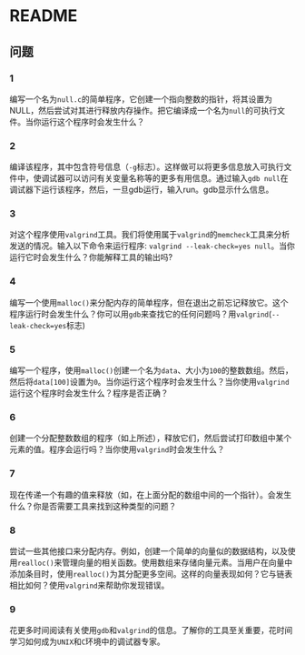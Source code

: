 # README

## 问题

### 1

编写一个名为`null.c`的简单程序，它创建一个指向整数的指针，将其设置为NULL，然后尝试对其进行释放内存操作。把它编译成一个名为`null`的可执行文件。当你运行这个程序时会发生什么？

### 2

编译该程序，其中包含符号信息（`-g`标志）。这样做可以将更多信息放入可执行文件中，使调试器可以访问有关变量名称等的更多有用信息。通过输入`gdb null`在调试器下运行该程序，然后，一旦gdb运行，输入run。gdb显示什么信息。

### 3

对这个程序使用`valgrind`工具。我们将使用属于`valgrind`的`memcheck`工具来分析发送的情况。输入以下命令来运行程序: `valgrind --leak-check=yes null`。当你运行它时会发生什么？你能解释工具的输出吗?

### 4

编写一个使用`malloc()`来分配内存的简单程序，但在退出之前忘记释放它。这个程序运行时会发生什么？你可以用`gdb`来查找它的任何问题吗？用`valgrind`(`--leak-check=yes`标志)

### 5

编写一个程序，使用`malloc()`创建一个名为`data`、大小为`100`的整数数组。然后，然后将`data[100]`设置为`0`。当你运行这个程序时会发生什么？当你使用`valgrind`运行这个程序时会发生什么？程序是否正确？

### 6

创建一个分配整数数组的程序（如上所述），释放它们，然后尝试打印数组中某个元素的值。程序会运行吗？当你使用`valgrind`时会发生什么？

### 7

现在传递一个有趣的值来释放（如，在上面分配的数组中间的一个指针）。会发生什么？你是否需要工具来找到这种类型的问题？

### 8

尝试一些其他接口来分配内存。例如，创建一个简单的向量似的数据结构，以及使用`realloc()`来管理向量的相关函数。使用数组来存储向量元素。当用户在向量中添加条目时，使用`realloc()`为其分配更多空间。这样的向量表现如何？它与链表相比如何？使用`valgrind`来帮助你发现错误。

### 9

花更多时间阅读有关使用`gdb`和`valgrind`的信息。了解你的工具至关重要，花时间学习如何成为`UNIX`和`C`环境中的调试器专家。

